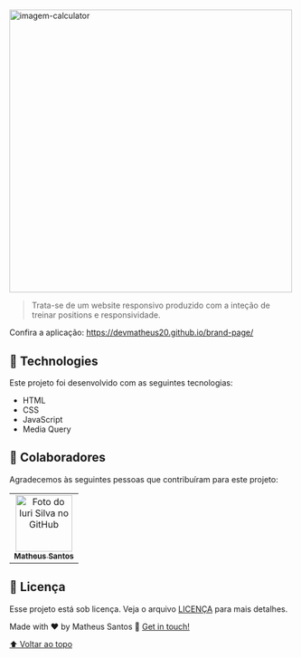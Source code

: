 #


<img id="brand" src="./assets/GIF/page.gif" width="500px" alt="imagem-calculator">


> Trata-se de um website responsivo produzido com a inteção de treinar positions e responsividade.

Confira a aplicação: <a href="https://devmatheus20.github.io/brand-page/"> https://devmatheus20.github.io/brand-page/

## 🚀 Technologies
Este projeto foi desenvolvido com as seguintes tecnologias:
    
- HTML
- CSS
- JavaScript
- Media Query

## 🤝 Colaboradores
Agradecemos às seguintes pessoas que contribuíram para este projeto:

<table>
  <tr>
    <td align="center">
      <a href="#">
        <img src="https://avatars.githubusercontent.com/u/90225074?s=400&u=3514f5f6eeb1c9f5c14ad9deb479ae8e8ec8bd6f&v=4" width="100px;" alt="Foto do Iuri Silva no GitHub"/><br>
        <sub>
          <b>Matheus Santos</b>
        </sub>
      </a>
    </td>
    
</table>

## 📝 Licença

Esse projeto está sob licença. Veja o arquivo [LICENÇA](LICENSE.md) para mais detalhes.

Made with ♥ by Matheus Santos :wave: <a href="https://www.linkedin.com/in/matheus-santos-souza">Get in touch!</a>

[⬆ Voltar ao topo](#brand)<br>
